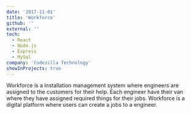 ```yaml
---
date: '2017-11-01'
title: 'Workforce'
github: ''
external: ''
tech:
  - React
  - Node.js
  - Express
  - MySql
company: 'Codezilla Technology'
showInProjects: true
---
```


Workforce is a installation management system where engineers are assigned to the customers for their help. Each engineer have their van where they have assigned required things for their jobs. Workforce is a digital platform where users can create a jobs to a engineer.
